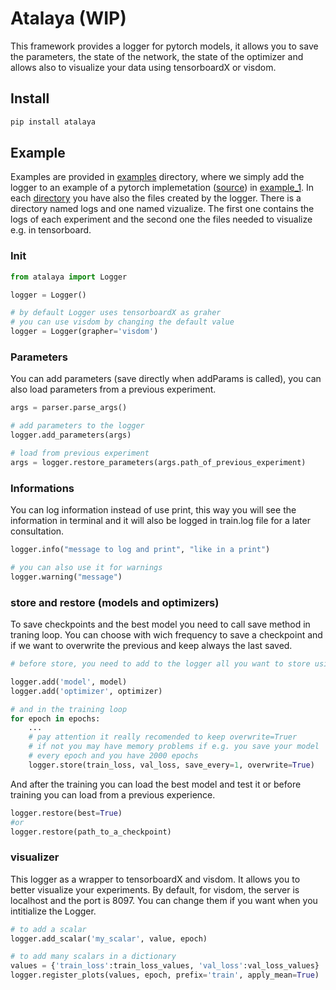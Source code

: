 # Atalaya (WIP)

This framework provides a logger for pytorch models, it allows you to save the parameters, the state of the network, the state of the optimizer and allows also to visualize your data using tensorboardX or visdom.

## Install
```bash
pip install atalaya
```

## Example
Examples are provided in [examples](https://bitbucket.org/dmmlgeneva/frameworks/src/master/atalaya/examples/) directory, where we simply add the logger to an example of a pytorch implemetation ([source](https://github.com/pytorch/examples/blob/master/mnist/main.py)) in [example_1](https://bitbucket.org/dmmlgeneva/frameworks/src/master/atalaya/examples/example_1). In each [directory](https://bitbucket.org/dmmlgeneva/frameworks/src/master/atalaya/examples/) you have also the files created by the logger. There is a directory named logs and one named vizualize. The first one contains the logs of each experiment and the second one the files needed to visualize e.g. in tensorboard.

### Init
```python
from atalaya import Logger

logger = Logger()

# by default Logger uses tensorboardX as graher
# you can use visdom by changing the default value
logger = Logger(grapher='visdom')
```

### Parameters
You can add parameters (save directly when addParams is called), you can also load parameters from a previous experiment.
```python
args = parser.parse_args()

# add parameters to the logger
logger.add_parameters(args)

# load from previous experiment
args = logger.restore_parameters(args.path_of_previous_experiment)
```

### Informations
You can log information instead of use print, this way you will see the information in terminal and it will also be logged in train.log file for a later consultation.
```python
logger.info("message to log and print", "like in a print")

# you can also use it for warnings
logger.warning("message")
```

### store and restore (models and optimizers)
To save checkpoints and the best model you need to call save method in traning loop. You can choose with wich frequency to save a checkpoint and if we want to overwrite the previous and keep always the last saved.
```python
# before store, you need to add to the logger all you want to store using the logger.add('name', object) method

logger.add('model', model)
logger.add('optimizer', optimizer)

# and in the training loop
for epoch in epochs:
    ...
    # pay attention it really recomended to keep overwrite=Truer
    # if not you may have memory problems if e.g. you save your model
    # every epoch and you have 2000 epochs
    logger.store(train_loss, val_loss, save_every=1, overwrite=True)

```
And after the training you can load the best model and test it or before training you can load from a previous experience.
```python
logger.restore(best=True)
#or
logger.restore(path_to_a_checkpoint)
```

### visualizer
This logger as a wrapper to tensorboardX and visdom. It allows you to better visualize your experiments.
By default, for visdom, the server is localhost and the port is 8097. You can change them if you want when
you intitialize the Logger.
```python
# to add a scalar
logger.add_scalar('my_scalar', value, epoch)

# to add many scalars in a dictionary
values = {'train_loss':train_loss_values, 'val_loss':val_loss_values}
logger.register_plots(values, epoch, prefix='train', apply_mean=True)

```
